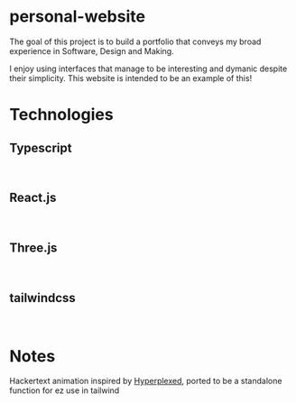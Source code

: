 # personal-website

The goal of this project is to build a portfolio that conveys my broad experience in Software, Design and Making.

I enjoy using interfaces that manage to be interesting and dymanic despite their simplicity. This website is intended to be an example of this!

# Technologies

<h2> Typescript </h2>
<br/>
<h2> React.js </h2>
<br/>
<h2> Three.js </h2>
<br/>
<h2> tailwindcss </h2>
<br/>

# Notes

Hackertext animation inspired by <a href="https://youtu.be/W5oawMJaXbU">Hyperplexed</a>, ported to be a standalone function for ez use in tailwind
